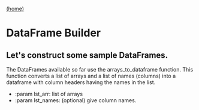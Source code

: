 [(home)](https://dmerz75.github.io/spark2_dfanalysis)

# DataFrame Builder

## Let's construct some sample DataFrames.

The DataFrames available so far use the arrays_to_dataframe function. This
function converts a list of arrays and a list of names (columns) into a
dataframe with column headers having the names in the list.

- :param lst_arr: list of arrays
- :param lst_names: (optional) give column names.
